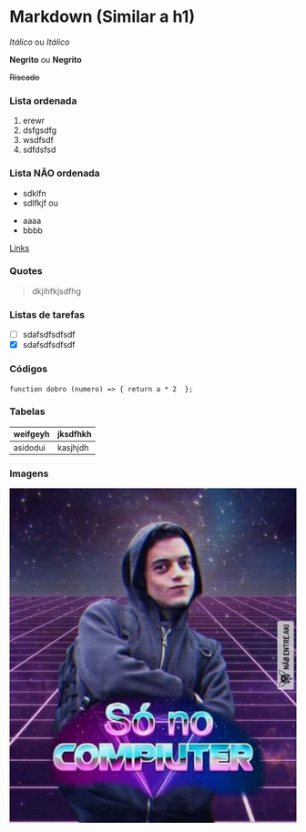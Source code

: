 # Markdown (Similar a h1)

*Itálico* ou _Itálico_

**Negrito** ou __Negrito__

~~Riscado~~

### Lista ordenada
1. erewr
2. dsfgsdfg
1. wsdfsdf
3.  sdfdsfsd

### Lista NÃO ordenada

* sdklfn
* sdlfkjf
    ou
- aaaa
- bbbb

[Links](www.google.com.br)

### Quotes

> dkjihfkjsdfhg

### Listas de tarefas

- [ ] sdafsdfsdfsdf
- [X] sdafsdfsdfsdf

### Códigos
```
function dobro (numero) => { return a * 2  };
```
### Tabelas

| weifgeyh | jksdfhkh |
|----------|----------|
| asidodui | kasjhjdh |

### Imagens

![](07212509112402.jpg)
